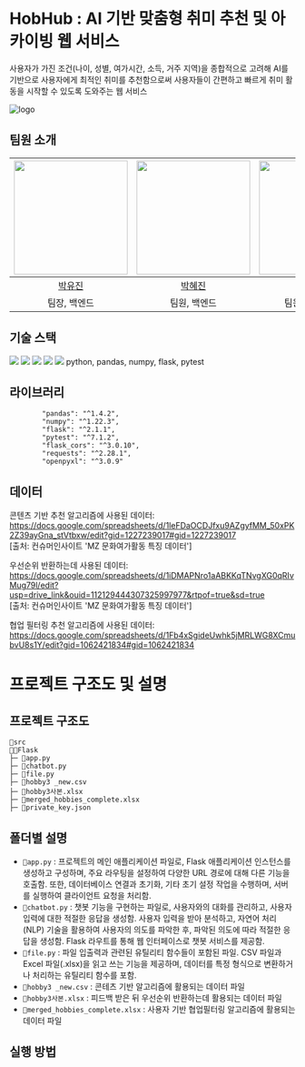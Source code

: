 # HobHub : AI 기반 맞춤형 취미 추천 및 아카이빙 웹 서비스
사용자가 가진 조건(나이, 성별, 여가시간, 소득, 거주 지역)을 종합적으로 고려해 AI를 기반으로 사용자에게 최적인 취미를 추천함으로써 사용자들이 간편하고 빠르게 취미 활동을 시작할 수 있도록 도와주는 웹 서비스

![logo](https://github.com/money-catcher/HobHub-Front/assets/109021332/3859f1d4-beb4-42fc-8081-9004cf2b0dd2)

## 팀원 소개
| <img src="https://avatars.githubusercontent.com/u/108976815?v=4" width="200px" /> | <img src="https://avatars.githubusercontent.com/u/104544503?v=4" width="200px" /> | <img src="https://avatars.githubusercontent.com/u/109021332?v=4" width="200px" />  |
| :------------------------------------------------------------------------------: | :-------------------------------------------------------------------------------: | :-------------------------------------------------------------------------------: |
|                      [박유진](https://github.com/jin171)                       |                        [박혜진](https://github.com/hyp00)                        |                     [최예빈](https://github.com/beenvyn)                      |       
|                   팀장, 백엔드                |                   팀원, 백엔드             |        팀원, 프론트엔드           |          

## 기술 스택
<img src="https://img.shields.io/badge/Python-3776AB?style=flat-square&logo=Python&logoColor=white"> 
<img src="https://img.shields.io/badge/Pandas-150458?style=flat square&logo=pandas&logoColor=white"> 
<img src="https://img.shields.io/badge/Numpy-013243?style=flat-square&logo=numpy&logoColor=white"> 
<img src="https://img.shields.io/badge/Flask-000000?style=flat-square&logo=flask&logoColor=white">
<img src="https://img.shields.io/badge/Pytest-0A9EDC?style=flat-square&logo=pytest&logoColor=white">
python, pandas, numpy, flask, pytest

## 라이브러리
`````
        "pandas": "^1.4.2",
        "numpy": "^1.22.3",
        "flask": "^2.1.1",
        "pytest": "^7.1.2",
        "flask_cors": "^3.0.10",
        "requests": "^2.28.1",
        "openpyxl": "^3.0.9"
``````
## 데이터
콘텐츠 기반 추천 알고리즘에 사용된 데이터: <br>
https://docs.google.com/spreadsheets/d/1leFDaOCDJfxu9AZgyfMM_50xPK2Z39ayGna_stVtbxw/edit?gid=1227239017#gid=1227239017  <br>
[출처: 컨슈머인사이트 'MZ 문화여가활동 특징 데이터']

우선순위 반환하는데 사용된 데이터: <br>
https://docs.google.com/spreadsheets/d/1iDMAPNro1aABKKqTNvgXG0qRIvMug79l/edit?usp=drive_link&ouid=112129444307325997977&rtpof=true&sd=true  <br>
[출처: 컨슈머인사이트 'MZ 문화여가활동 특징 데이터']

협업 필터링 추천 알고리즘에 사용된 데이터: <br>
https://docs.google.com/spreadsheets/d/1Fb4xSgideUwhk5jMRLWG8XCmubvU8s1Y/edit?gid=1062421834#gid=1062421834  <br>

# 프로젝트 구조도 및 설명
## 프로젝트 구조도
````
🌟src
📂Flask
├─ 📄app.py
├─ 📄chatbot.py
├─ 📄file.py
├─ 📄hobby3 _new.csv
├─ 📄hobby3사본.xlsx
├─ 📄merged_hobbies_complete.xlsx
├─ 📄private_key.json
````
## 폴더별 설명
- `📂app.py` : 프로젝트의 메인 애플리케이션 파일로, Flask 애플리케이션 인스턴스를 생성하고 구성하며, 주요 라우팅을 설정하여 다양한 URL 경로에 대해 다른 기능을 호출함. 또한, 데이터베이스 연결과 초기화, 기타 초기 설정 작업을 수행하며, 서버를 실행하여 클라이언트 요청을 처리함.
- `📄chatbot.py` : 챗봇 기능을 구현하는 파일로, 사용자와의 대화를 관리하고, 사용자 입력에 대한 적절한 응답을 생성함. 사용자 입력을 받아 분석하고, 자연어 처리(NLP) 기술을 활용하여 사용자의 의도를 파악한 후, 파악된 의도에 따라 적절한 응답을 생성함. Flask 라우트를 통해 웹 인터페이스로 챗봇 서비스를 제공함.
- `📄file.py` : 파일 입출력과 관련된 유틸리티 함수들이 포함된 파일. CSV 파일과 Excel 파일(.xlsx)을 읽고 쓰는 기능을 제공하며, 데이터를 특정 형식으로 변환하거나 처리하는 유틸리티 함수를 포함.
- `📄hobby3 _new.csv` : 콘테츠 기반 알고리즘에 활용되는 데이터 파일
- `📄hobby3사본.xlsx` : 피드백 받은 뒤 우선순위 반환하는데 활용되는 데이터 파일
- `📄merged_hobbies_complete.xlsx` : 사용자 기반 협업필터링 알고리즘에 활용되는 데이터 파일

## 실행 방법
